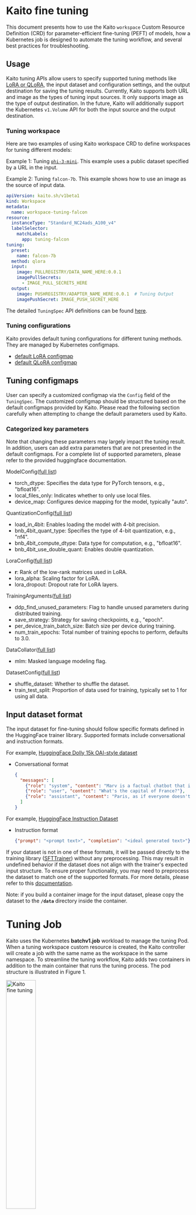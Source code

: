 # Kaito fine tuning
This document presents how to use the Kaito `workspace` Custom Resource Definition (CRD) for parameter-efficient fine-tuning (PEFT) of models, how a Kubernetes job is designed to automate the tuning workflow, and several best practices for troubleshooting.

## Usage
Kaito tuning APIs allow users to specify supported tuning methods like [LoRA or QLoRA](https://huggingface.co/docs/peft/main/en/conceptual_guides/lora), the input dataset and configuration settings, and the output destination for saving the tuning results. Currently, Kaito supports both URL and image as the types of tuning input sources. It only supports image as the type of output destination. In the future, Kaito will additionally support the Kubernetes `v1.Volume` API for both the input source and the output destination.


### Tuning workspace
Here are two examples of using Kaito workspace CRD to define workspaces for tuning different models:

Example 1: Tuning [`phi-3-mini`](../../examples/fine-tuning/kaito_workspace_tuning_phi_3.yaml). This example uses a public dataset specified by a URL in the input.

Example 2: Tuning `falcon-7b`. This example shows how to use an image as the source of input data.
```yaml
apiVersion: kaito.sh/v1beta1
kind: Workspace
metadata:
  name: workspace-tuning-falcon
resource:
  instanceType: "Standard_NC24ads_A100_v4"
  labelSelector:
    matchLabels:
      app: tuning-falcon
tuning:
  preset:
    name: falcon-7b
  method: qlora
  input:
    image: PULLREGISTRY/DATA_NAME_HERE:0.0.1
    imagePullSecrets:
      - IMAGE_PULL_SECRETS_HERE
  output:
    image: PUSHREGISTRY/ADAPTER_NAME_HERE:0.0.1  # Tuning Output
    imagePushSecret: IMAGE_PUSH_SECRET_HERE

```

The detailed `TuningSpec` API definitions can be found [here](https://github.com/kaito-project/kaito/blob/2ccc93daf9d5385649f3f219ff131ee7c9c47f3e/api/v1alpha1/workspace_types.go#L145).

### Tuning configurations
Kaito provides default tuning configurations for different tuning methods. They are managed by Kubernetes configmaps.
- [default LoRA configmap](../../charts/kaito/workspace/templates/lora-params.yaml)
- [default QLoRA configmap](../../charts/kaito/workspace/templates/qlora-params.yaml)

## Tuning configmaps
User can specify a customized configmap via the `Config` field of the `TuningSpec`. The customized configmap should be structured based on the default configmaps provided by Kaito. Please read the following section carefully when attempting to change the default parameters used by Kaito.

### Categorized key parameters
Note that changing these parameters may largely impact the tuning result. In addition, users can add extra parameters that are not presented in the default configmaps. For a complete list of supported parameters, please refer to the provided huggingface documentation.

ModelConfig([full list](https://huggingface.co/docs/transformers/v4.40.2/en/model_doc/auto#transformers.AutoModelForCausalLM.from_pretrained))
- torch_dtype: Specifies the data type for PyTorch tensors, e.g., "bfloat16".
- local_files_only: Indicates whether to only use local files.
- device_map: Configures device mapping for the model, typically "auto".

QuantizationConfig([full list](https://huggingface.co/docs/transformers/v4.40.2/en/main_classes/quantization#transformers.BitsAndBytesConfig))
- load_in_4bit: Enables loading the model with 4-bit precision.
- bnb_4bit_quant_type: Specifies the type of 4-bit quantization, e.g., "nf4".
- bnb_4bit_compute_dtype: Data type for computation, e.g., "bfloat16".
- bnb_4bit_use_double_quant: Enables double quantization.

LoraConfig([full list](https://huggingface.co/docs/peft/v0.8.2/en/package_reference/lora#peft.LoraConfig))
- **r**: Rank of the low-rank matrices used in LoRA.
- lora_alpha: Scaling factor for LoRA.
- lora_dropout: Dropout rate for LoRA layers.

TrainingArguments([full list](https://huggingface.co/docs/transformers/v4.40.2/en/main_classes/trainer#transformers.TrainingArguments))
- ddp_find_unused_parameters: Flag to handle unused parameters during distributed training.
- save_strategy: Strategy for saving checkpoints, e.g., "epoch".
- per_device_train_batch_size: Batch size per device during training.
- num_train_epochs: Total number of training epochs to perform, defaults to 3.0.

DataCollator([full list](https://huggingface.co/docs/transformers/v4.40.2/en/main_classes/data_collator#transformers.DataCollatorForLanguageModeling))
- mlm: Masked language modeling flag.

DatasetConfig([full list](https://github.com/kaito-project/kaito/blob/main/presets/workspace/tuning/text-generation/cli.py#L44))
- shuffle_dataset: Whether to shuffle the dataset.
- train_test_split: Proportion of data used for training, typically set to 1 for using all data.

## Input dataset format
The input dataset for fine-tuning should follow specific formats defined in the HuggingFace trainer library. Supported formats include conversational and instruction formats.

For example, [HuggingFace Dolly 15k OAI-style dataset](https://huggingface.co/datasets/philschmid/dolly-15k-oai-style/tree/main)

- Conversational format
  ```json
  {
    "messages": [
      {"role": "system", "content": "Marv is a factual chatbot that is also sarcastic."},
      {"role": "user", "content": "What's the capital of France?"},
      {"role": "assistant", "content": "Paris, as if everyone doesn't know that already."}
    ]
  }
  ```

For example, [HuggingFace Instruction Dataset](https://huggingface.co/datasets/HuggingFaceH4/instruction-dataset/tree/main)

- Instruction format
  ```json
  {"prompt": "<prompt text>", "completion": "<ideal generated text>"}
  ```

If your dataset is not in one of these formats, it will be passed directly to the training library ([SFTTrainer](https://huggingface.co/docs/trl/en/sft_trainer)) without any preprocessing. This may result in undefined behavior if the dataset does not align with the trainer's expected input structure. To ensure proper functionality, you may need to preprocess the dataset to match one of the supported formats. For more details, please refer to this [documentation](https://huggingface.co/docs/trl/v0.9.4/sft_trainer#dataset-format-support).


Note: if you build a container image for the input dataset, please copy the dataset to the **`/data`** directory inside the container.

# Tuning Job
Kaito uses the Kubernetes **batchv1.job** workload to manage the tuning Pod. When a tuning workspace custom resource is created, the Kaito controller will create a job with the same name as the workspace in the same namespace. To streamline the tuning workflow, Kaito adds two containers in addition to the main container that runs the tuning process. The pod structure is illustrated in Figure 1.
<div align="left">
  <img src="../img/kaito-fine-tuning.png" width=40% title="Kaito fine tuning" alt="Kaito fine tuning">
</div>
Figure 1. Kaito tuning pod structure.

- Initcontainer `data-downloader`: It downloads the training input dataset from the URLs specified in the tuning spec if needed. If an image is specified in the input, the `data-downloader` container uses the specified image as the container image. This initcontainer ensures the training data is available locally before the training process starts.

- Sidecar container: It is introduced to support automatically pushing the tuning results to a container registry. This container, with `docker` installed, runs a script to periodically check the training progress. Once the training is done, indicated by a sentinel file created by the training process, the script builds a container image containing the training results and pushes the image to the specified container registry.

- Main container: It uses one of the supported model images. The image entry launches the [fine\_tuning.py](https://github.com/kaito-project/kaito/blob/main/presets/workspace/tuning/text-generation/fine_tuning.py) script.

All three containers use shared local volumes (by mounting the same `EmptyDir` volumes), hence file copies between containers are avoided.

# Troubleshooting

### Job pod failures
When the tuning job reaches the failed state, at least one of the above three containers has encountered errors. Users can check the logs of these containers using the `kubectl logs PODNAME -n NAMESPACE -c CONTAINERNAME` command.

For the initcontainer and sidecar container, possible errors include invalid input/output URLs or invalid image pull secrets. Users can fix these problems by updating the workspace custom resource with corrections. The Kaito controller will create a new job using the updated spec.

For the main container, errors may occur when CUDA reports out of GPU memory. Users should reduce the batch size (the default is 1) if it has been customized to a value larger than 1. If the batch size is already 1, the workspace must be recreated using a different GPU SKU with larger GPU memory. Note that Kaito has optimized the training memory usage by dropping the preallocated memory cache. Our internal tests show that the performance impact due to this change is negligible.

### LoraConfig target modules errors
If you encounter the error: `ValueError: Target modules {'target_module_here'} not found in the base model. Please check the target modules and try again.`, you need to manually specify the target_modules parameter in your Kaito configmap.

This error occurs because the automatic module detection failed for your model. You must identify the specific target modules for your model and explicitly list them in the LoraConfig section. For example, a valid configuration for phi-4-mini-instruct would look like:
```yaml
LoraConfig: # Configurable Parameters: https://huggingface.co/docs/peft/v0.8.2/en/package_reference/lora#peft.LoraConfig
    r: 8
    lora_alpha: 8
    lora_dropout: 0.0
    target_modules: ["qkv_proj", "o_proj"]
```
You can find valid module names by checking the "Files info" tab on the model card on Huggingface and examining the model.safetensors.index.json file.

### Time for job completion
The training job can take a long time depending on the size of the input dataset and training pipeline configurations. The total training time is largely determined by the total number of training steps, calculated as:
```
total steps = number of epochs * (number of samples in dataset / batch size)
```
where `number of epochs` and `batch size` can be customized in the tuning configmap. However, if the `max_steps` parameter is also specified in the configmap, training will stop after reaching the max steps, even if the specified epochs have not been completed. Users can track the tuning progress in the job pod's log, reported by the number of steps completed out of the total.

Please file issues if you experience abnormal slowness of the training job.
